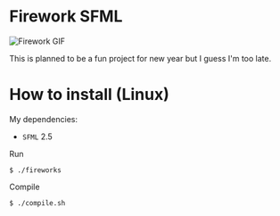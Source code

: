# Firework SFML

![Firework GIF](firework.gif "Firework GIF")

This is planned to be a fun project for new year but I guess I'm too late.

# How to install (Linux)

My dependencies:
- `SFML` 2.5

Run
```console
$ ./fireworks
```

Compile
```console
$ ./compile.sh
```
